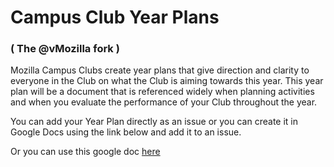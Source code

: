 # Campus Club Year Plans
### ( The @vMozilla fork )
Mozilla Campus Clubs create year plans that give direction and clarity to everyone in the Club on what the Club is aiming towards this year. This year plan will be a document that is referenced widely when planning activities and when you evaluate the performance of your Club throughout the year.

You can add your Year Plan directly as an issue or you can create it in Google Docs using the link below and add it to an issue. 

Or you can use this google doc [here](https://docs.google.com/document/d/1DKQd0decBLoAMep6weXINDP4zrURFbhHl7061SO5UYA/copy)

